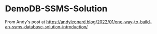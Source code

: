 # DemoDB-SSMS-Solution
From Andy's post at https://andyleonard.blog/2022/01/one-way-to-build-an-ssms-database-solution-introduction/
